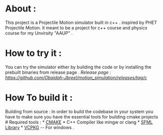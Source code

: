 # About :  
This project is a Projectile Motion simulator built in c++ . inspired by PHET Projectile Motion.
it meant to be a project for c++ course and physics course for my Unvirsity "AAUP" .
# How to try it :
You can try the simulator either by building the code or by installing the prebuilt binaries from release page . 
*Release page : https://github.com/Obaidah-Jbreel/motion_simulation/releases/tag/c*
# How To build it : 
Building from source  : 
In order to build the codebase in your system you have to make sure you have the essential tools for building cmake projects 
    # Required tools : 
        * [CMAKE](https://cmake.org/) 
        * C++ Compiler like mingw or clang 
        * [SFML Library](https://www.sfml-dev.org/)
        * [VCPKG](https://vcpkg.io/en/) -- For windows .